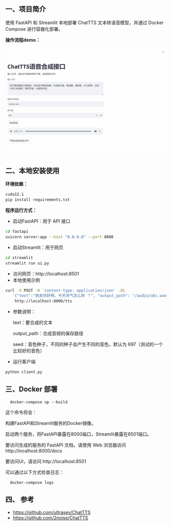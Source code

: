 ## **一、项目简介**
使用 FastAPI 和 Streamlit 本地部署 ChatTTS 文本转语音模型，并通过 Docker Compose 进行容器化部署。

**操作流程demo：**

![语音合成](data/动画.gif)

## **二、本地安装使用**

**环境依赖：**

```bash
cuda12.1   
pip install requirements.txt
```

**程序运行方式：**

 - 启动FastAPI：用于 API 接口

```bash
cd fastapi
uvicorn server:app --host "0.0.0.0" --port 8000
```

 - 启动Streamlit：用于网页

```bash
cd streamlit
streamlit run ui.py
```

 - 访问网页：http://localhost:8501   
 - 本地使用示例
      
```bash
curl -X POST -H 'content-type: application/json' -d\
   '{"text":"朋友你好啊，今天天气怎么样 ？", "output_path": "/audio/abc.wav", "seed":232}' \
    http://localhost:8000/tts
```

 - 参数说明：
  
      text：要合成的文本

      output_path：合成音频的保存路径

      seed：音色种子，不同的种子会产生不同的音色，默认为 697（测试的一个比较好的音色）
    
 - 运行客户端

```bash
python client.py
```

## **三、Docker 部署**

      docker-compose up --build
   
   这个命令将会：
   
   构建FastAPI和Streamlit服务的Docker镜像。
   
   启动两个服务，将FastAPI暴露在8000端口，Streamlit暴露在8501端口。

   要访问生成的服务的 FastAPI 文档，请使用 Web 浏览器访问 http://localhost:8000/docs

   要访问UI，请访问 http://localhost:8501

   可以通过以下方式检查日志：

      docker-compose logs

## **四、 参考**
 - https://github.com/ultrasev/ChatTTS
 - https://github.com/2noise/ChatTTS
